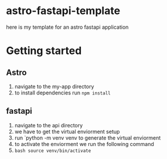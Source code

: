 # astro-fastapi-template
here is my template for an astro fastapi application
# Getting started
## Astro
1. navigate to the my-app directory
2. to install dependencies run `npm install`
## fastapi
1. navigate to the api directory
2. we have to get the virtual enviorment setup
3. run `python -m venv venv to generate the virtual enviorment
4. to activate the enviorment we run the following command
5. ```bash source venv/bin/activate```
  
